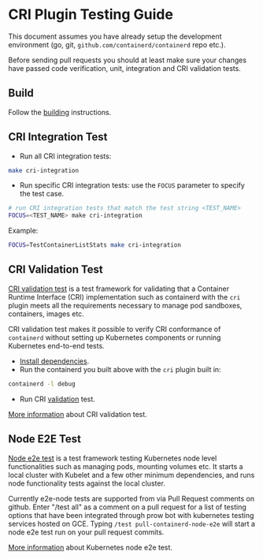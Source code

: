 CRI Plugin Testing Guide
========================
This document assumes you have already setup the development environment (go, git, `github.com/containerd/containerd` repo etc.).

Before sending pull requests you should at least make sure your changes have passed code verification, unit, integration and CRI validation tests.

## Build
Follow the [building](../../BUILDING.md) instructions.

## CRI Integration Test
* Run all CRI integration tests:
```bash
make cri-integration
```
* Run specific CRI integration tests: use the `FOCUS` parameter to specify the test case.
```bash
# run CRI integration tests that match the test string <TEST_NAME>
FOCUS=<TEST_NAME> make cri-integration
```
Example:
```bash
FOCUS=TestContainerListStats make cri-integration
```
## CRI Validation Test
[CRI validation test](https://github.com/kubernetes-sigs/cri-tools/blob/master/docs/validation.md) is a test framework for validating that a Container Runtime Interface (CRI) implementation such as containerd with the `cri` plugin meets all the requirements necessary to manage pod sandboxes, containers, images etc.

CRI validation test makes it possible to verify CRI conformance of `containerd` without setting up Kubernetes components or running Kubernetes end-to-end tests.
* [Install dependencies](https://github.com/kubernetes-sigs/cri-tools/blob/master/docs/validation.md#install).
* Run the containerd you built above with the `cri` plugin built in:
```bash
containerd -l debug
```
* Run CRI [validation](https://github.com/kubernetes-sigs/cri-tools/blob/master/docs/validation.md#run) test.

[More information](https://github.com/kubernetes-sigs/cri-tools) about CRI validation test.
## Node E2E Test
[Node e2e test](https://github.com/kubernetes/community/blob/master/contributors/devel/sig-node/e2e-node-tests.md) is a test framework testing Kubernetes node level functionalities such as managing pods, mounting volumes etc. It starts a local cluster with Kubelet and a few other minimum dependencies, and runs node functionality tests against the local cluster.

Currently e2e-node tests are supported from via Pull Request comments on github.
Enter "/test all" as a comment on a pull request for a list of testing options that have been integrated through prow bot with kubernetes testing services hosted on GCE.
Typing `/test pull-containerd-node-e2e` will start a node e2e test run on your pull request commits.

[More information](https://github.com/kubernetes/community/blob/master/contributors/devel/sig-node/e2e-node-tests.md) about Kubernetes node e2e test.
